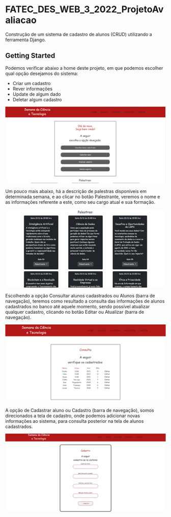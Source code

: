 # FATEC_DES_WEB_3_2022_ProjetoAvaliacao

Construção de um sistema de cadastro de alunos (CRUD) utilizando a ferramenta Django.

## Getting Started

Podemos verificar abaixo a home deste projeto, em que podemos escolher qual opção desejamos do sistema:

* Criar um cadastro
* Rever informações
* Update de algum dado
* Deletar algum cadastro

<p align="center"><img src="assets/Print_opc.png"><p align="center">

Um pouco mais abaixo, há a descrição de palestras disponíveis em determinada semana, e ao clicar no botão
Palestrante, veremos o nome e as informações referente a este, como seu cargo atual e sua formação.
  
<p align="center"><img src="assets/Print_palestra.png"><p align="center">

Escolhendo a opção Consultar alunos cadastrados ou Alunos (barra de navegação), teremos como resultado
a consulta das informações de alunos cadastrados no banco até aquele momento, sendo possível atualizar qualquer
cadastro, clicando no botão Editar ou Atualizar (barra de navegação).
  
<p align="center"><img src="assets/Print_alunos.png"><p align="center">

A opção de Cadastrar aluno ou Cadastro (barra de navegação), somos direcionados a tela de cadastro, onde 
podemos adicionar novas informações ao sistema, para consulta posterior na tela de alunos cadastrados.

<p align="center"><img src="assets/Print_cadastro.png"><p align="center">
